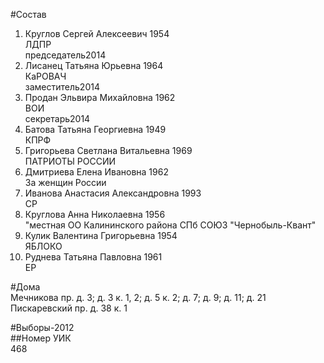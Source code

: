 #Состав  
1. Круглов Сергей Алексеевич 1954  
    ЛДПР  
    председатель2014  
2. Лисанец Татьяна Юрьевна 1964  
    КаРОВАЧ  
    заместитель2014  
3. Продан Эльвира Михайловна 1962  
    ВОИ  
    секретарь2014  
4. Батова Татьяна Георгиевна 1949  
    КПРФ  
5. Григорьева Светлана Витальевна 1969  
    ПАТРИОТЫ РОССИИ  
6. Дмитриева Елена Ивановна 1962  
    За женщин России  
7. Иванова Анастасия Александровна 1993  
    СР  
8. Круглова Анна Николаевна 1956  
    "местная ОО Калининского района СПб СОЮЗ "Чернобыль-Квант"  
9. Кулик Валентина Григорьевна 1954  
    ЯБЛОКО  
10. Руднева Татьяна Павловна 1961  
    ЕР  
  
#Дома  
Мечникова пр. д. 3; д. 3 к. 1, 2; д. 5 к. 2; д. 7; д. 9; д. 11; д. 21 Пискаревский пр. д. 38 к. 1  
  
#Выборы-2012  
##Номер УИК  
468  
